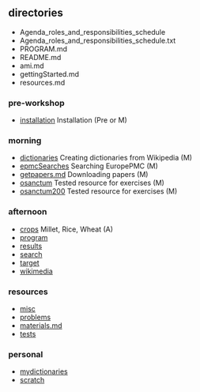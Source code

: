 
## directories

* Agenda_roles_and_responsibilities_schedule
* Agenda_roles_and_responsibilities_schedule.txt
* PROGRAM.md
* README.md
* ami.md
* gettingStarted.md
* resources.md

### pre-workshop
* [installation](installation/overview.md) Installation (Pre or M)

### morning
* [dictionaries](dictionaries/overview.md) Creating dictionaries from Wikipedia (M)
* [epmcSearches](epmcSearches/overview.md) Searching EuropePMC (M)
* [getpapers.md](getpapers.md/overview.md) Downloading papers (M)
* [osanctum](osanctum/overview.md) Tested resource for exercises (M)
* [osanctum200](osanctum200/overview.md) Tested resource for exercises (M)

### afternoon
* [crops](crops/overview.md) Millet, Rice, Wheat (A)
* [program](program/overview.md)
* [results](results/overview.md)
* [search](search/overview.md)
* [target](target/overview.md)
* [wikimedia](wikimedia/overview.md)

### resources
* [misc](misc/overview.md)
* [problems](problems/overview.md)
* [materials.md](materials.md/overview.md)
* [tests](tests/overview.md)

### personal
* [mydictionaries](mydictionaries/overview.md)
* [scratch](scratch/overview.md)
